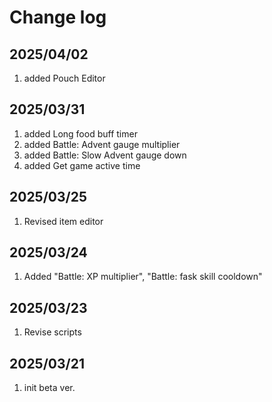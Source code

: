 # Change log

## 2025/04/02
1. added Pouch Editor

## 2025/03/31
1. added Long food buff timer
1. added Battle: Advent gauge multiplier
1. added Battle: Slow Advent gauge down
1. added Get game active time

## 2025/03/25
1. Revised item editor

## 2025/03/24
1. Added "Battle: XP multiplier", "Battle: fask skill cooldown"

## 2025/03/23
1. Revise scripts

## 2025/03/21
1. init beta ver.


